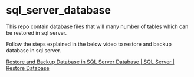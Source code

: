# sql_server_database
This repo contain database files that will many number of tables which can be restored in sql server.

Follow the steps explained in the below video to restore and backup database in sql server.

[Restore and Backup Database in SQL Server Database | SQL Server | Restore Database](https://youtu.be/8eIEk_5eSwc)
